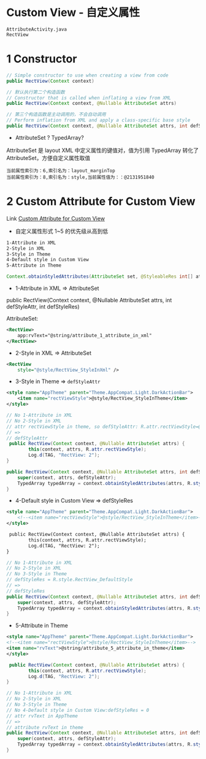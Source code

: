# Custom View - 自定义属性

`AttributeActivity.java`  
`RectView`

# 1 Constructor

```java
// Simple constructor to use when creating a view from code
public RectView(Context context)

// 默认执行第二个构造函数
// Constructor that is called when inflating a view from XML
public RectView(Context context, @Nullable AttributeSet attrs)

// 第三个构造函数是主动调用的，不会自动调用
// Perform inflation from XML and apply a class-specific base style
public RectView(Context context, @Nullable AttributeSet attrs, int defStyleAttr)
```

- AttributeSet ? TypedArray?

AttributeSet 是 layout XML 中定义属性的键值对，值为引用
TypedArray 转化了 AttributeSet，方便自定义属性取值

```
当前属性索引为：6,索引名为：layout_marginTop
当前属性索引为：8,索引名为：style,当前属性值为：：@2131951840
```

# 2 Custom Attribute for Custom View

Link [Custom Attribute for Custom View](../../resource/Styles_and_Themes.md#custom-attribute-for-custom-view)

- 自定义属性形式 1~5 的优先级从高到低

```xml
1-Attribute in XML
2-Style in XML
3-Style in Theme
4-Default style in Custom View
5-Attribute in Theme
```

```java
Context.obtainStyledAttributes(AttributeSet set, @StyleableRes int[] attrs, @AttrRes int defStyleAttr,@StyleRes int defStyleRes)
```

- 1-Attribute in XML => AttributeSet

public RectView(Context context, @Nullable AttributeSet attrs, int defStyleAttr, int defStyleRes)

AttributeSet:

```xml
<RectView>
    app:rvText="@string/attribute_1_attribute_in_xml"
</RectView>
```

- 2-Style in XML => AttributeSet

```xml
<RectView
    style="@style/RectView_StyleInXml" />
```

- 3-Style in Theme => `defStyleAttr`

```xml
<style name="AppTheme" parent="Theme.AppCompat.Light.DarkActionBar">
    <item name="rectViewStyle">@style/RectView_StyleInTheme</item>
</style>
```

```java
// No 1-Attribute in XML
// No 2-Style in XML
// attr rectViewStyle in theme, so defStyleAttr: R.attr.rectViewStyle=@style/RectView_StyleInTheme attr in theme
// =>
// defStyleAttr
 public RectView(Context context, @Nullable AttributeSet attrs) {
        this(context, attrs, R.attr.rectViewStyle);
        Log.d(TAG, "RectView: 2");
}

public RectView(Context context, @Nullable AttributeSet attrs, int defStyleAttr) {
    super(context, attrs, defStyleAttr);
    TypedArray typedArray = context.obtainStyledAttributes(attrs, R.styleable.RectView, defStyleAttr, R.style.RectView_DefaultStyle);
}
```

- 4-Default style in Custom View => defStyleRes

```xml
<style name="AppTheme" parent="Theme.AppCompat.Light.DarkActionBar">
    <!--<item name="rectViewStyle">@style/RectView_StyleInTheme</item>-->
</style>

 public RectView(Context context, @Nullable AttributeSet attrs) {
        this(context, attrs, R.attr.rectViewStyle);
        Log.d(TAG, "RectView: 2");
}
```

```java
// No 1-Attribute in XML
// No 2-Style in XML
// No 3-Style in Theme
// defStyleRes = R.style.RectView_DefaultStyle
// =>
// defStyleRes
public RectView(Context context, @Nullable AttributeSet attrs, int defStyleAttr) {
    super(context, attrs, defStyleAttr);
    TypedArray typedArray = context.obtainStyledAttributes(attrs, R.styleable.RectView, defStyleAttr, R.style.RectView_DefaultStyle);
}
```

- 5-Attribute in Theme

```xml
<style name="AppTheme" parent="Theme.AppCompat.Light.DarkActionBar">
<!--<item name="rectViewStyle">@style/RectView_StyleInTheme</item>-->
<item name="rvText">@string/attribute_5_attribute_in_theme</item>
</style>
```

```java
 public RectView(Context context, @Nullable AttributeSet attrs) {
        this(context, attrs, R.attr.rectViewStyle);
        Log.d(TAG, "RectView: 2");
}

// No 1-Attribute in XML
// No 2-Style in XML
// No 3-Style in Theme
// No 4-Default style in Custom View:defStyleRes = 0
// attr rvText in AppTheme
// =>
// attribute rvText in theme
public RectView(Context context, @Nullable AttributeSet attrs, int defStyleAttr) {
    super(context, attrs, defStyleAttr);
    TypedArray typedArray = context.obtainStyledAttributes(attrs, R.styleable.RectView, defStyleAttr,0 );
}
```
